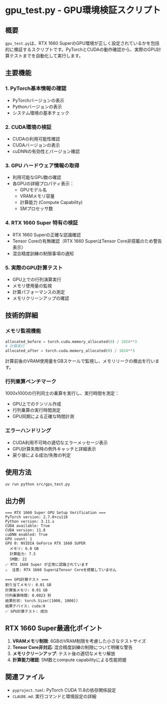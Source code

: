 # gpu_test.py - GPU環境検証スクリプト

## 概要

`gpu_test.py`は、RTX 1660 SuperのGPU環境が正しく設定されているかを包括的に検証するスクリプトです。PyTorchとCUDAの動作確認から、実際のGPU計算テストまでを自動化して実行します。

## 主要機能

### 1. PyTorch基本情報の確認
- PyTorchバージョンの表示
- Pythonバージョンの表示
- システム環境の基本チェック

### 2. CUDA環境の検証
- CUDAの利用可能性確認
- CUDAバージョンの表示
- cuDNNの有効性とバージョン確認

### 3. GPU ハードウェア情報の取得
- 利用可能なGPU数の確認
- 各GPUの詳細プロパティ表示：
  - GPUモデル名
  - VRAMメモリ容量
  - 計算能力 (Compute Capability)
  - SMプロセッサ数

### 4. RTX 1660 Super 特有の検証
- RTX 1660 Superの正確な認識確認
- Tensor Coreの有無確認（RTX 1660 SuperはTensor Core非搭載のため警告表示）
- 混合精度訓練の制限事項の通知

### 5. 実際のGPU計算テスト
- GPU上での行列演算実行
- メモリ使用量の監視
- 計算パフォーマンスの測定
- メモリクリーンアップの確認

## 技術的詳細

### メモリ監視機能
```python
allocated_before = torch.cuda.memory_allocated(0) / 1024**3
# 計算実行
allocated_after = torch.cuda.memory_allocated(0) / 1024**3
```
計算前後のVRAM使用量をGBスケールで監視し、メモリリークの検出を行います。

### 行列乗算ベンチマーク
1000x1000の行列同士の乗算を実行し、実行時間を測定：
- GPU上でのテンソル作成
- 行列乗算の実行時間測定
- GPU同期による正確な時間計測

### エラーハンドリング
- CUDA利用不可時の適切なエラーメッセージ表示
- GPU計算失敗時の例外キャッチと詳細表示
- 戻り値による成功/失敗の判定

## 使用方法

```bash
uv run python src/gpu_test.py
```

## 出力例

```
=== RTX 1660 Super GPU Setup Verification ===
PyTorch version: 2.7.0+cu118
Python version: 3.11.x
CUDA available: True
CUDA version: 11.8
cuDNN enabled: True
GPU count: 1
GPU 0: NVIDIA GeForce RTX 1660 SUPER
  メモリ: 6.0 GB
  計算能力: 7.5
  SM数: 22
✅ RTX 1660 Super が正常に認識されています
⚠️  注意: RTX 1660 SuperはTensor Coreを搭載していません

=== GPU計算テスト ===
割り当てメモリ: 0.01 GB
計算後メモリ: 0.01 GB
行列乗算時間: 0.0023 秒
結果形状: torch.Size([1000, 1000])
結果デバイス: cuda:0
✅ GPU計算テスト: 成功
```

## RTX 1660 Super最適化ポイント

1. **VRAMメモリ制限**: 6GBのVRAM制限を考慮した小さなテストサイズ
2. **Tensor Core非対応**: 混合精度訓練の制限について明確な警告
3. **メモリクリーンアップ**: テスト後の適切なメモリ解放
4. **計算能力確認**: SM数とcompute capabilityによる性能把握

## 関連ファイル

- `pyproject.toml`: PyTorch CUDA 11.8の依存関係設定
- `CLAUDE.md`: 実行コマンドと環境設定の詳細